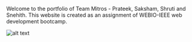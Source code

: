 Welcome to the portfolio of Team Mitros - Prateek, Saksham, Shruti and Snehith. This website is created as an assignment of WEBIO-IEEE web development bootcamp.


![alt text](https://github.com/anandprateek/Mitros-Portfolio-Website/blob/main/index-page.PNG)

